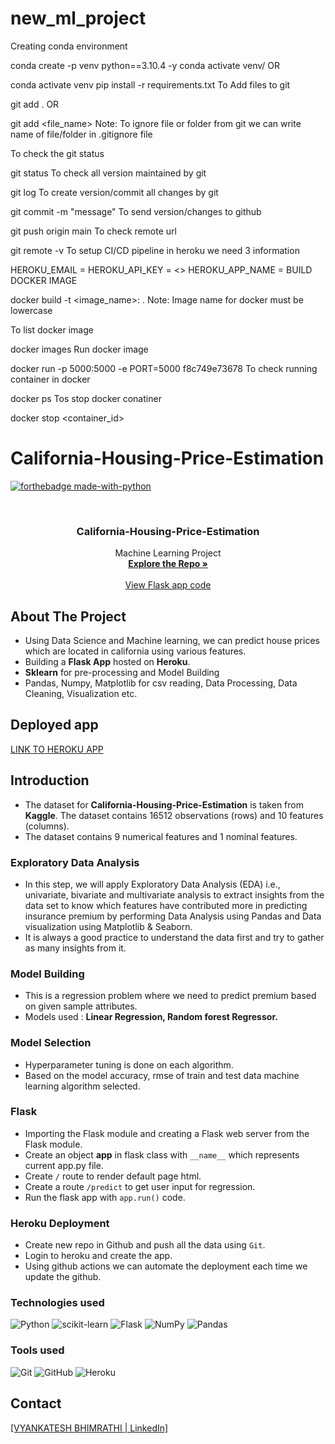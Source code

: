 # new_ml_project

Creating conda environment

conda create -p venv python==3.10.4 -y
conda activate venv/
OR

conda activate venv
pip install -r requirements.txt
To Add files to git

git add .
OR

git add <file_name>
Note: To ignore file or folder from git we can write name of file/folder in .gitignore file

To check the git status

git status
To check all version maintained by git

git log
To create version/commit all changes by git

git commit -m "message"
To send version/changes to github

git push origin main
To check remote url

git remote -v
To setup CI/CD pipeline in heroku we need 3 information

HEROKU_EMAIL = 
HEROKU_API_KEY = <>
HEROKU_APP_NAME = 
BUILD DOCKER IMAGE

docker build -t <image_name>:<tagname> .
Note: Image name for docker must be lowercase

To list docker image

docker images
Run docker image

docker run -p 5000:5000 -e PORT=5000 f8c749e73678
To check running container in docker

docker ps
Tos stop docker conatiner

docker stop <container_id>

# California-Housing-Price-Estimation

<div id="top"></div>

[![forthebadge made-with-python](http://ForTheBadge.com/images/badges/made-with-python.svg)](https://www.python.org/)

<!-- PROJECT LOGO -->
<br />
<div align="center">
<h3 align="center">California-Housing-Price-Estimation</h3>

  <p align="center">
    Machine Learning Project
    <br />
    <a href="https://github.com/vyankateshbhimrathi/California-Housing-Price-Estimation"><strong>Explore the Repo »</strong></a>
    <br />
    <br />
    <a href="https://github.com/vyankateshbhimrathi/California-Housing-Price-Estimation/blob/main/app.py">View Flask app code</a>
  </p>
</div>


<!-- ABOUT THE PROJECT -->
## About The Project
* Using Data Science and Machine learning, we can predict house prices which are located in california using various features.
* Building a **Flask App** hosted on **Heroku**.
* **Sklearn** for pre-processing and Model Building
* Pandas, Numpy, Matplotlib for csv reading, Data Processing, Data Cleaning, Visualization etc.

## Deployed app
[LINK TO HEROKU APP](https://ml-regression-california.herokuapp.com/)

<!-- GETTING STARTED -->
## Introduction
*  The dataset for **California-Housing-Price-Estimation** is taken from **Kaggle**. The dataset contains 16512 observations (rows) and 10 features (columns). 
*  The dataset contains 9 numerical features and 1 nominal features.  


### Exploratory Data Analysis
* In this step, we will apply Exploratory Data Analysis (EDA) i.e., univariate, bivariate and multivariate analysis to extract insights from the data set to know which features have contributed more in predicting insurance premium by performing Data Analysis using Pandas and Data visualization using Matplotlib & Seaborn. 
* It is always a good practice to understand the data first and try to gather as many insights from it.

### Model Building 
* This is a regression problem where we need to predict premium based on given sample attributes.
* Models used : **Linear Regression, Random forest Regressor.**

### Model Selection
* Hyperparameter tuning is done on each algorithm.
* Based on the model accuracy, rmse of train and test data machine learning algorithm selected.



### Flask
* Importing the Flask module and creating a Flask web server from the Flask module.
* Create an object **app** in flask class with `__name__` which represents current app.py file.
* Create `/` route to render default page html.
* Create a route `/predict` to get user input for regression. 
* Run the flask app with `app.run()` code.

### Heroku Deployment
* Create new repo in Github and push all the data using `Git`.
* Login to heroku and create the app.
* Using github actions we can automate the deployment each time we update the github.

### **Technologies used**
![Python](https://img.shields.io/badge/python-3670A0?style=for-the-badge&logo=python&logoColor=ffdd54)
![scikit-learn](https://img.shields.io/badge/scikit--learn-%23F7931E.svg?style=for-the-badge&logo=scikit-learn&logoColor=white)
![Flask](https://img.shields.io/badge/flask-%23000.svg?style=for-the-badge&logo=flask&logoColor=white)
![NumPy](https://img.shields.io/badge/numpy-%23013243.svg?style=for-the-badge&logo=numpy&logoColor=white)
![Pandas](https://img.shields.io/badge/pandas-%23150458.svg?style=for-the-badge&logo=pandas&logoColor=white)


### **Tools used**
![Git](https://img.shields.io/badge/git-%23F05033.svg?style=for-the-badge&logo=git&logoColor=white)
![GitHub](https://img.shields.io/badge/github-%23121011.svg?style=for-the-badge&logo=github&logoColor=white)
![Heroku](https://img.shields.io/badge/heroku-%23430098.svg?style=for-the-badge&logo=heroku&logoColor=white)



<!-- CONTACT -->
## Contact
[[VYANKATESH BHIMRATHI | LinkedIn]][reach_linkedin_1]


<!-- MARKDOWN LINKS  -->
<!-- https://www.markdownguide.org/basic-syntax/#reference-style-links -->
[linkedin-url]: https://linkedin.com/in/linkedin_username

<!-- Tools Used -->
[git]: https://git-scm.com/
[github]: https://github.com/
[heroku]: https://www.heroku.com/
[python]: https://www.python.org/
[flask]: https://flask.palletsprojects.com/en/2.1.x/
[sklearn]: https://scikit-learn.org/stable/

<!--contact-->
[reach_linkedin_1]: https://www.linkedin.com/in/vyankatesh-bhimrathi-1461a4140/
